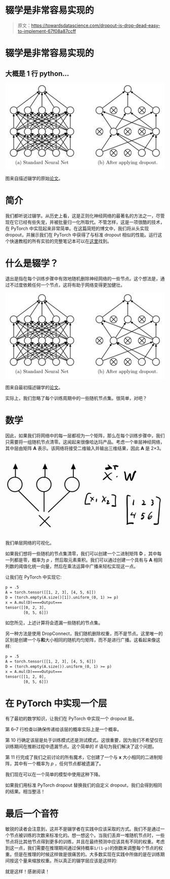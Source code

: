 # 辍学是非常容易实现的

> 原文：<https://towardsdatascience.com/dropout-is-drop-dead-easy-to-implement-67f08a87ccff>

# 辍学是非常容易实现的

## 大概是 1 行 python…

![](img/d47c008c979577d9984faa44d2be283d.png)

图来自描述辍学的原始[论文](https://jmlr.org/papers/volume15/srivastava14a/srivastava14a.pdf)。

# **简介**

我们都听说过辍学。从历史上看，这是正则化神经网络的最著名的方法之一，尽管现在它已经有些失宠，并被批量归一化所取代。不管怎样，这是一项很酷的技术，在 PyTorch 中实现起来非常简单。在这篇简短的博文中，我们将从头实现 dropout，并展示我们在 PyTorch 中获得了与标准 dropout 相似的性能。运行这个快速教程的所有实验的完整笔记本可以在[这里](https://gist.github.com/nbertagnolli/35eb960d08c566523b4da599f6099b41)找到。

# 什么是辍学？

退出是指在每个训练步骤中有效地随机删除神经网络的一些节点。这个想法是，通过不过度依赖任何一个节点，这将有助于网络变得更加健壮。

![](img/d47c008c979577d9984faa44d2be283d.png)

图来自最初描述辍学的[论文](https://jmlr.org/papers/volume15/srivastava14a/srivastava14a.pdf)。

实际上，我们忽略了每个训练周期中的一些随机节点集。很简单，对吧？

# 数学

因此，如果我们将网络中的每一层都视为一个矩阵，那么在每个训练步骤中，我们只需要将一组随机节点清零。这闻起来很像哈达玛产品。考虑一个单层神经网络，其中层由矩阵 **A** 表示。该网络将接受二维输入并输出三维结果，因此 **A** 是 2×3。

![](img/5651c2904e62ef60953c057accd26719.png)

我们单层网络的可视化。

如果我们想将一些随机的节点集清零，我们可以创建一个二进制矩阵 **D** ，其中每一列都是零，概率为 *p* ，然后取元素乘积。我们可以通过创建一个具有与 **A** 相同列数的阈值化统一向量，然后在乘法运算中广播来轻松实现这一点。

让我们在 PyTorch 中实现它:

```
p = .5
A = torch.tensor([[1, 2, 3], [4, 5, 6]])
D = (torch.empty(A.size()[1]).uniform_(0, 1) >= p)
x = A.mul(D)====Output===
tensor([[0, 2, 3],
        [0, 5, 6]])
```

如您所见，上述计算将会遗漏一些随机的节点集。

另一种方法是使用 DropConnect，我们随机删除权重，而不是节点。这里唯一的区别是创建一个与**和**大小相同的随机均匀矩阵，而不是进行广播。这看起来像这样:

```
p = .5
A = torch.tensor([[1, 2, 3], [4, 5, 6]])
D = (torch.empty(A.size()).uniform_(0, 1) >= p)
x = A.mul(D)====Output===
tensor([[1, 2, 0],
        [0, 5, 6]])
```

# **在 PyTorch 中实现一个层**

有了最初的数学知识，让我们在 PyTorch 中实现一个 dropout 层。

第 6–7 行检查以确保传递给该层的概率实际上是一个概率。

第 10 行确定该层是处于训练模式还是测试模式。这很重要，因为我们不希望仅在训练期间在推断过程中遗漏节点。这个简单的 if 语句为我们解决了这个问题。

第 11 行完成了我们之前讨论的所有魔术，它创建了一个与 **x** 大小相同的二进制矩阵，其中有一个概率为 *p* ，任何节点都被遗漏了。

我们现在可以在一个简单的模型中使用这种下降。

如果我们用标准 PyTorch dropout 替换我们的自定义 dropout，我们会得到相同的结果。相当整洁！

# 最后一个音符

敏锐的读者会注意到，这并不是辍学者在实践中应该采取的方式。我们不是通过一个节点被训练的次数来标准化的。想一想这个。当我们丢弃一堆随机节点时，一些节点将比其他节点得到更多的训练，并且在最终预测中应该具有不同的权重。考虑到这一点，我们需要在推理期间通过保持概率`1/(1-p)`的倒数来调整每个节点的权重。但是在推理的时候这样做是很痛苦的。大多数实现在实践中所做的是在训练期间按这个量来缩放权重。所以真正的辍学层应该是这样的:

就是这样！感谢阅读！